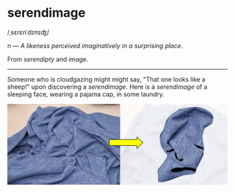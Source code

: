 # serendimage

<span class="ipa">/ˌsɛrɛnˈdɪmɪʤ/</span>

n &mdash; *A likeness perceived imaginatively in a surprising place.*

From *serendipty* and *image*.

<hr>

Someone who is cloudgazing might might say, "That one looks like a sheep!" upon discovering a *serendimage*. Here is a *serendimage* of a sleeping face, wearing a pajama cap, in some laundry.

![serendimage in laundry](assets/serendimage.png)
